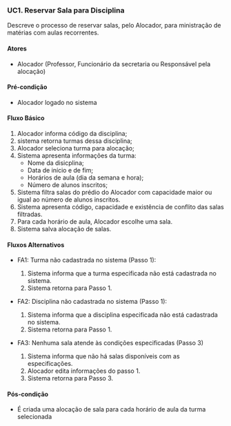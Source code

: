 
### **UC1. Reservar Sala para Disciplina**

Descreve o processo de reservar salas, pelo Alocador, para ministração de matérias com aulas recorrentes.

#### **Atores**
- Alocador (Professor, Funcionário da secretaria ou Responsável pela alocação)

#### **Pré-condição** 
- Alocador logado no sistema 

#### **Fluxo Básico**
1. Alocador informa código da disciplina;
2. sistema retorna turmas dessa disciplina;
3. Alocador seleciona turma para alocação;
4. Sistema apresenta informações da turma:
    - Nome da disicplina;
    - Data de início e de fim;
    - Horários de aula (dia da semana e hora);
    - Número de alunos inscritos;
5. Sistema filtra salas do prédio do Alocador com capacidade maior ou igual ao número de alunos inscritos. 
6. Sistema apresenta código, capacidade e existência de conflito das salas filtradas.
7. Para cada horário de aula, Alocador escolhe uma sala.
8. Sistema salva alocação de salas.

#### **Fluxos Alternativos** 
- FA1: Turma não cadastrada no sistema (Passo 1):
    1. Sistema informa que a turma especificada não está cadastrada no sistema. 
    2. Sistema retorna para Passo 1.
   
- FA2: Disciplina não cadastrada no sistema (Passo 1):
    1. Sistema informa que a disciplina especificada não está cadastrada no sistema. 
    2. Sistema retorna para Passo 1.

- FA3: Nenhuma sala atende às condições especificadas (Passo 3)
    1. Sistema informa que não há salas disponíveis com as especificações. 
    2. Alocador edita informações do passo 1.
    3. Sistema retorna para Passo 3.
#### **Pós-condição**
- É criada uma alocação de sala para cada horário de aula da turma selecionada
